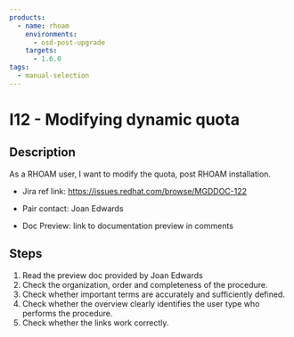 ```yaml
---
products:
  - name: rhoam
    environments:
      - osd-post-upgrade
    targets:
      - 1.6.0
tags:
  - manual-selection
---
```


# I12 - Modifying dynamic quota

## Description

As a RHOAM user, I want to modify the quota, post RHOAM installation.

- Jira ref link: https://issues.redhat.com/browse/MGDDOC-122

- Pair contact: Joan Edwards

* Doc Preview: link to documentation preview in comments

## Steps

1. Read the preview doc provided by Joan Edwards
2. Check the organization, order and completeness of the procedure.
3. Check whether important terms are accurately and sufficiently defined.
4. Check whether the overview clearly identifies the user type who performs the procedure.
5. Check whether the links work correctly.
